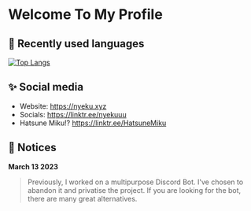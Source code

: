 # Welcome To My Profile

## 📘 Recently used languages
[![Top Langs](https://github-readme-stats.vercel.app/api/top-langs/?username=nyekuuu)](https://github.com/anuraghazra/github-readme-stats)

## ✨ Social media
* Website: https://nyeku.xyz
* Socials: https://linktr.ee/nyekuuu
* Hatsune Miku!? https://linktr.ee/HatsuneMiku

## 📝 Notices
**March 13 2023**
> Previously, I worked on a multipurpose Discord Bot. I've chosen to abandon it and privatise the project. If you are looking for the bot, there are many great alternatives.
